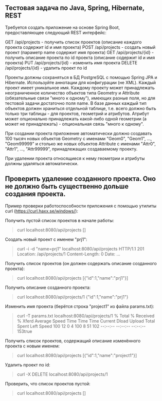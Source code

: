 Тестовая задача по Java, Spring, Hibernate, REST
-------------------------------------------------

Требуется создать приложение на основе Spring Boot, предоставляющее следующий
REST интерфейс:

GET /api/projects - получить список проектов (описание каждого проекта содержит id и имя проекта)
POST /api/projects - создать новый проект (параметр name содержит имя проекта)
GET /api/projects/{id} - получить описание проекта по id проекта (описание содержит id и имя проекта)
PUT /api/projects/{id} - изменить имя проекта
DELETE /api/projects/{id} - удалить проект по id

Проекты должны сохраняться в БД PostgreSQL с помощью Spring JPA и Hibernate.
Используйте аннотации для конфигурации (не XML).
Каждый проект имеет уникальное имя.
Каждому проекту может принадлежать неограниченное количество объектов типа Geometry
и Attribute (обязательные связи "много к одному"), имеющих разные поля, но для
тестовой задачи достаточно поля name.
В базе данных каждый тип объектов должен храниться отдельной таблице, т.е. всего
должно быть только три таблицы - для проектов, геометрий и атрибутов.
Атрибут может опционально принадлежать какой-либо одной геометрии (а может не
принадлежать) - опциональная связь "много к одному".

При создании проекта приложение автоматически должно создавать 100 тысяч новых
объектов Geometry с именами "Geom0", "Geom1", ..., "Geom99999" и столько же новых
объектов Attribute с именами "Attr0", "Attr1", ..., "Attr99999", принадлежащих
создаваемому проекту.

При удалении проекта относящиеся к нему геометрии и атрибуты должны удаляться
автоматически.

Проверить удаление созданного проекта. Оно не должно быть существенно дольше
создания проекта.
--------------------------------------------------------

Пример проверки работоспособности приложения с помощью утилиты curl (https://curl.haxx.se/windows/):

Получить пустой список проектов в начале работы:
>curl localhost:8080/api/projects
[]

Создать новый проект с именем "prj1":
>curl -i -d "name=prj1" localhost:8080/api/projects
HTTP/1.1 201
Location: /api/projects/1
Content-Length: 0
Date: ...

Получить список проектов (он должен содержать описание созданного проекта):
>curl localhost:8080/api/projects
[{"id":1,"name":"prj1"}]

Получить описание созданного проекта:
>curl localhost:8080/api/projects/1
{"id":1,"name":"prj1"}

Изменить имя проекта (берётся строка "project1" из файла params.txt):
>curl -T params.txt localhost:8080/api/projects/1
  % Total    % Received % Xferd  Average Speed   Time    Time     Time  Current
                                 Dload  Upload   Total   Spent    Left  Speed
100    12    0     4  100     8     51    102 --:--:-- --:--:-- --:--:--   153true

Получить список проектов, содержащий описание изменённого проекта с новым именем:
>curl localhost:8080/api/projects
[{"id":1,"name":"project1"}]

Удалить проект по id:
>curl -X DELETE localhost:8080/api/projects/1

Проверить, что список проектов пустой:
>curl localhost:8080/api/projects
[]

